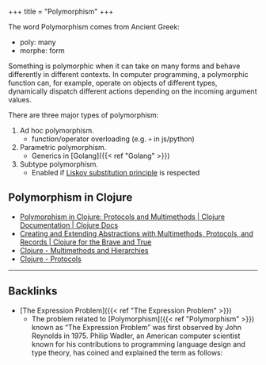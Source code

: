 +++
title = "Polymorphism"
+++


The word Polymorphism comes from Ancient Greek:

- poly: many
- morphe: form

Something is polymorphic when it can take on many forms and behave differently in different contexts. In computer programming, a polymorphic function can, for example, operate on objects of different types, dynamically dispatch different actions depending on the incoming argument values.

There are three major types of polymorphism:

1. Ad hoc polymorphism.
	- function/operator overloading (e.g. `+` in js/python)
2. Parametric polymorphism.
	- Generics in [Golang]({{< ref "Golang" >}}) 
3. Subtype polymorphism.
	- Enabled if [Liskov substitution principle](https://en.wikipedia.org/wiki/Liskov_substitution_principle) is respected

## Polymorphism in Clojure
- [Polymorphism in Clojure: Protocols and Multimethods | Clojure Documentation | Clojure Docs](http://clojure-doc.org/articles/language/polymorphism.html)
- [Creating and Extending Abstractions with Multimethods, Protocols, and Records | Clojure for the Brave and True](https://www.braveclojure.com/multimethods-records-protocols/)
- [Clojure - Multimethods and Hierarchies](https://clojure.org/reference/multimethods)
- [Clojure - Protocols](https://clojure.org/reference/protocols)

---
## Backlinks
* [The Expression Problem]({{< ref "The Expression Problem" >}})
	* The problem related to [Polymorphism]({{< ref "Polymorphism" >}}) known as “The Expression Problem” was first observed by John Reynolds in 1975. Philip Wadler, an American computer scientist known for his contributions to programming language design and type theory, has coined and explained the term as follows:

